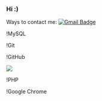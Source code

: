 ### Hi :)

Ways to contact me:
[![Gmail Badge](https://img.shields.io/badge/d.shved.wrk@gmail.com-c14438?style=flat-square&logo=Gmail&logoColor=white&link=mailto:d.shved.wrk@gmail.com)](d.shved.wrk@gmail.com)
<!-- [![Linkedin Badge](https://img.shields.io/badge/-LinkedIn-blue?style=flat-square&logo=Linkedin&logoColor=white&link=https://www.linkedin.com/in/seyfer/)]() -->


<!-- <img alt="Nodejs" src="https://img.shields.io/badge/-Nodejs-43853d?style=flat-square&logo=Node.js&logoColor=white" /> -->

<!-- !Redis -->
<!-- !PostgreSQL -->
!MySQL 


!Git 

!GitHub 

<!-- <img alt="Docker" src="https://img.shields.io/badge/-Docker-46a2f1?style=flat-square&logo=docker&logoColor=white" /> -->

<!-- <img alt="npm" src="https://img.shields.io/badge/-NPM-CB3837?style=flat-square&logo=npm&logoColor=white" /> -->

<!-- <img src="https://img.shields.io/badge/-Slack-E01563?style=flat-square&logo=Slack&logoColor=white"/> -->

<img src="https://img.shields.io/badge/-Laravel-F55247?style=flat-square&logo=Laravel&logoColor=white"/>
 
<!-- <img src="https://img.shields.io/badge/-WebPack-1C78C0?style=flat-square&logo=WebPack&logoColor=white"/> --> 
 
<!-- !VS Code -->
 
<!-- !Apache2 -->
 
!PHP
 
<!-- !MariaDB --> 
 
!Google Chrome
